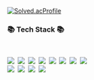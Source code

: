 
[![Solved.acProfile](http://mazassumnida.wtf/api/v2/generate_badge?boj=durumi99)](https://solved.ac/durumi99)

<!-- ![Duurmi's GitHub stats](https://github-readme-stats.vercel.app/api?username=durumi99&show_icons=true&theme=radical)
-->
<h3>📚 Tech Stack 📚</h3>
<br>
<p>
  <img src="https://img.shields.io/badge/c++-%2300599C.svg?style=for-the-badge&logo=c%2B%2B&logoColor=white"/></a>&nbsp
  <img src="https://img.shields.io/badge/c-%2300599C.svg?style=for-the-badge&logo=c&logoColor=white"/></a>&nbsp
  <img src="https://img.shields.io/badge/python-3670A0?style=for-the-badge&logo=python&logoColor=ffdd54"/></a>&nbsp 
  <img src="https://img.shields.io/badge/html5-%23E34F26.svg?style=for-the-badge&logo=html5&logoColor=white"/></a>&nbsp 
  <img src="https://img.shields.io/badge/css3-%231572B6.svg?style=for-the-badge&logo=css3&logoColor=white"/></a>&nbsp 
  <img src="https://img.shields.io/badge/javascript-%23323330.svg?style=for-the-badge&logo=javascript&logoColor=%23F7DF1E"/></a>&nbsp 
  <img src="https://img.shields.io/badge/java-%23ED8B00.svg?style=for-the-badge&logo=java&logoColor=white"/></a>&nbsp
  <img src="https://img.shields.io/badge/r-%23276DC3.svg?style=for-the-badge&logo=r&logoColor=white"/></a>&nbsp
  <br>
  <img src="https://img.shields.io/badge/node.js-6DA55F?style=for-the-badge&logo=node.js&logoColor=white"/></a>&nbsp
  <img src="https://img.shields.io/badge/express.js-%23404d59.svg?style=for-the-badge&logo=express&logoColor=%2361DAFB"/></a>&nbsp
  <img src="https://img.shields.io/badge/mysql-%2300f.svg?style=for-the-badge&logo=mysql&logoColor=white"/></a>&nbsp
  <img src="https://img.shields.io/badge/Sequelize-52B0E7?style=for-the-badge&logo=Sequelize&logoColor=white"/></a>&nbsp
  <br>
</p>
